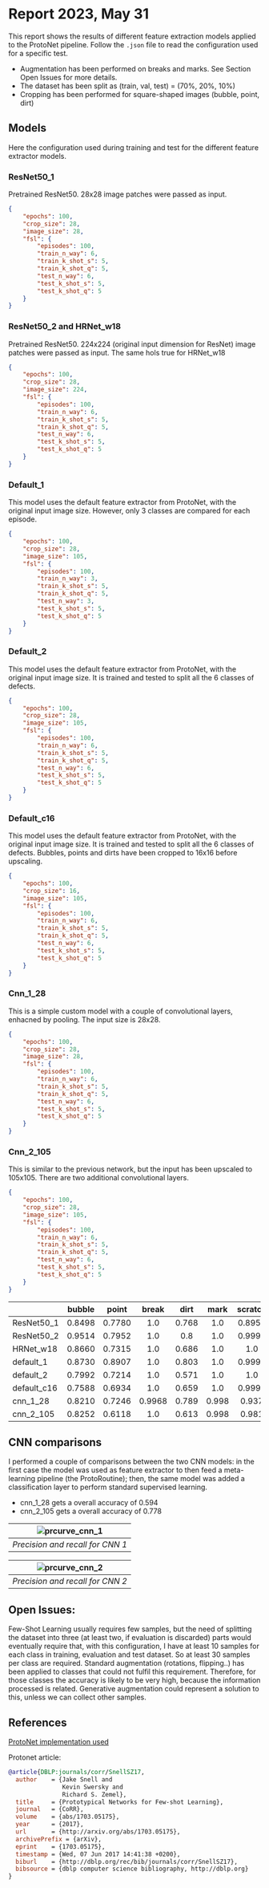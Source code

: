 # Report 2023, May 31

This report shows the results of different feature extraction models applied to the ProtoNet pipeline. Follow the `.json` file to read the configuration used for a specific test. 

* Augmentation has been performed on breaks and marks. See Section Open Issues for more details.
* The dataset has been split as (train, val, test) = (70%, 20%, 10%)
* Cropping has been performed for square-shaped images (bubble, point, dirt)

## Models
Here the configuration used during training and test for the different feature extractor models.

### ResNet50_1
Pretrained ResNet50. 28x28 image patches were passed as input.

```json
{
    "epochs": 100,
    "crop_size": 28,
    "image_size": 28,
    "fsl": {
        "episodes": 100,
        "train_n_way": 6,
        "train_k_shot_s": 5,
        "train_k_shot_q": 5,
        "test_n_way": 6,
        "test_k_shot_s": 5,
        "test_k_shot_q": 5
    }
}
```

### ResNet50_2 and HRNet_w18
Pretrained ResNet50. 224x224 (original input dimension for ResNet) image patches were passed as input. The same hols true for HRNet_w18

```json
{
    "epochs": 100,
    "crop_size": 28,
    "image_size": 224,
    "fsl": {
        "episodes": 100,
        "train_n_way": 6,
        "train_k_shot_s": 5,
        "train_k_shot_q": 5,
        "test_n_way": 6,
        "test_k_shot_s": 5,
        "test_k_shot_q": 5
    }
}
```

### Default_1
This model uses the default feature extractor from ProtoNet, with the original input image size. However, only 3 classes are compared for each episode.

```json
{
    "epochs": 100,
    "crop_size": 28,
    "image_size": 105,
    "fsl": {
        "episodes": 100,
        "train_n_way": 3,
        "train_k_shot_s": 5,
        "train_k_shot_q": 5,
        "test_n_way": 3,
        "test_k_shot_s": 5,
        "test_k_shot_q": 5
    }
}
```

### Default_2
This model uses the default feature extractor from ProtoNet, with the original input image size. It is trained and tested to split all the 6 classes of defects.

```json
{
    "epochs": 100,
    "crop_size": 28,
    "image_size": 105,
    "fsl": {
        "episodes": 100,
        "train_n_way": 6,
        "train_k_shot_s": 5,
        "train_k_shot_q": 5,
        "test_n_way": 6,
        "test_k_shot_s": 5,
        "test_k_shot_q": 5
    }
}
```

### Default_c16
This model uses the default feature extractor from ProtoNet, with the original input image size. It is trained and tested to split all the 6 classes of defects. Bubbles, points and dirts have been cropped to 16x16 before upscaling.

```json
{
    "epochs": 100,
    "crop_size": 16,
    "image_size": 105,
    "fsl": {
        "episodes": 100,
        "train_n_way": 6,
        "train_k_shot_s": 5,
        "train_k_shot_q": 5,
        "test_n_way": 6,
        "test_k_shot_s": 5,
        "test_k_shot_q": 5
    }
}
```

### Cnn_1_28
This is a simple custom model with a couple of convolutional layers, enhacned by pooling. The input size is 28x28.

```json
{
    "epochs": 100,
    "crop_size": 28,
    "image_size": 28,
    "fsl": {
        "episodes": 100,
        "train_n_way": 6,
        "train_k_shot_s": 5,
        "train_k_shot_q": 5,
        "test_n_way": 6,
        "test_k_shot_s": 5,
        "test_k_shot_q": 5
    }
}
```

### Cnn_2_105
This is similar to the previous network, but the input has been upscaled to 105x105. There are two additional convolutional layers.

```json
{
    "epochs": 100,
    "crop_size": 28,
    "image_size": 105,
    "fsl": {
        "episodes": 100,
        "train_n_way": 6,
        "train_k_shot_s": 5,
        "train_k_shot_q": 5,
        "test_n_way": 6,
        "test_k_shot_s": 5,
        "test_k_shot_q": 5
    }
}
```

|            | bubble | point | break | dirt | mark | scratch | **OVERALL** |
| -----------|:------:|:-----:|:-----:|:----:|:----:|:-------:|:-----------:|
| ResNet50_1 | 0.8498 | 0.7780| 1.0   | 0.768|  1.0 | 0.8954  | 0.882       |
| ResNet50_2 | 0.9514 | 0.7952| 1.0   | 0.8  | 1.0  | 0.9996  | 0.924       |
| HRNet_w18  | 0.8660 | 0.7315| 1.0   | 0.686| 1.0  | 1.0     | 0.881       |
| default_1  | 0.8730 | 0.8907| 1.0   | 0.803| 1.0  | 0.9995  | 0.93        |
| default_2  | 0.7992 | 0.7214| 1.0   | 0.571| 1.0  | 1.0     | 0.848       |
| default_c16| 0.7588 | 0.6934| 1.0   | 0.659| 1.0  | 0.9994  | 0.851       |
| cnn_1_28   | 0.8210 | 0.7246| 0.9968| 0.789| 0.998| 0.937   | 0.88        |
| cnn_2_105  | 0.8252 | 0.6118| 1.0   | 0.613| 0.998| 0.981   | 0.838       |


## CNN comparisons
I performed a couple of comparisons between the two CNN models: in the first case the model was used as feature extractor to then feed a meta-learning pipeline (the ProtoRoutine); then, the same model was added a classification layer to perform standard supervised learning.

* cnn_1_28 gets a overall accuracy of 0.594  
* cnn_2_105 gets a overall accuracy of 0.778

| ![prcurve_cnn_1](res/precision_recall_cnn_1.png) |
|:------------------------------------------------:|
| *Precision and recall for CNN 1*                 |

| ![prcurve_cnn_2](res/precision_recall_cnn_105.png) |
|:------------------------------------------------:|
| *Precision and recall for CNN 2*                 |

## Open Issues:
Few-Shot Learning usually requires few samples, but the need of splitting the dataset into three (at least two, if evaluation is discarded) parts would eventually require that, with this configuration, I have at least 10 samples for each class in training, evaluation and test dataset. So at least 30 samples per class are required. Standard augmentation (rotations, flipping..) has been applied to classes that could not fulfil this requirement. Therefore, for those classes the accuracy is likely to be very high, because the information processed is related. Generative augmentation could represent a solution to this, unless we can collect other samples.

## References
[ProtoNet implementation used](https://github.com/orobix/Prototypical-Networks-for-Few-shot-Learning-PyTorch)

Protonet article:
```bib
@article{DBLP:journals/corr/SnellSZ17,
  author    = {Jake Snell and
               Kevin Swersky and
               Richard S. Zemel},
  title     = {Prototypical Networks for Few-shot Learning},
  journal   = {CoRR},
  volume    = {abs/1703.05175},
  year      = {2017},
  url       = {http://arxiv.org/abs/1703.05175},
  archivePrefix = {arXiv},
  eprint    = {1703.05175},
  timestamp = {Wed, 07 Jun 2017 14:41:38 +0200},
  biburl    = {http://dblp.org/rec/bib/journals/corr/SnellSZ17},
  bibsource = {dblp computer science bibliography, http://dblp.org}
}
```